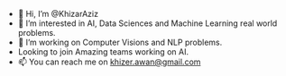 - 👋 Hi, I’m @KhizarAziz
- 👀 I’m interested in AI, Data Sciences and Machine Learning real world problems.
- 🌱 I’m working on Computer Visions and NLP problems.
- Looking to join Amazing teams working on AI.
- 📫 You can reach me on khizer.awan@gmail.com

<!---
KhizarAziz/KhizarAziz is a ✨ special ✨ repository because its `README.md` (this file) appears on your GitHub profile.
You can click the Preview link to take a look at your changes.
--->
